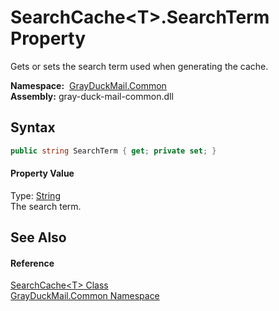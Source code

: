 SearchCache&lt;T>.SearchTerm Property
=====================================
Gets or sets the search term used when generating the cache.

  **Namespace:**  [GrayDuckMail.Common][1]  
  **Assembly:** gray-duck-mail-common.dll

Syntax
------

```csharp
public string SearchTerm { get; private set; }
```

#### Property Value
Type: [String][2]  
 The search term. 

See Also
--------

#### Reference
[SearchCache&lt;T> Class][3]  
[GrayDuckMail.Common Namespace][1]  

[1]: ../README.md
[2]: https://docs.microsoft.com/dotnet/api/system.string
[3]: README.md